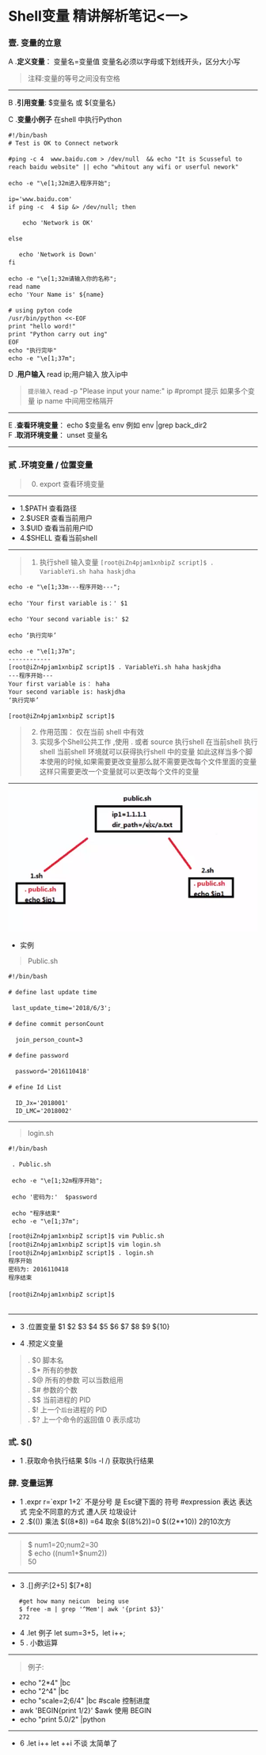 Shell变量 精讲解析笔记<一>
=====
### 壹. 变量的立意
A .**定义变量**： 变量名=变量值 变量名必须以字母或下划线开头，区分大小写 
> 注释:变量的等号之间没有空格  
----
B .**引用变量**: $变量名 或 ${变量名} 

C .**变量小例子** 在shell 中执行Python
``` shell
#!/bin/bash
# Test is OK to Connect network

#ping -c 4  www.baidu.com > /dev/null  && echo "It is Scusseful to reach baidu website" || echo "whitout any wifi or userful nework"

echo -e "\e[1;32m进入程序开始";

ip='www.baidu.com'
if ping -c  4 $ip &> /dev/null; then

    echo 'Network is OK'

else

   echo 'Network is Down'
fi

echo -e "\e[1;32m请输入你的名称";
read name
echo 'Your Name is' ${name}

# using pyton code
/usr/bin/python <<-EOF
print "hello word!"
print "Python carry out ing"
EOF
echo "执行完毕"
echo -e "\e[1;37m";
```
D .**用户输入** read ip;用户输入 放入ip中
> `提示输入` read -p "Please input your name:" ip   #prompt 提示 如果多个变量 ip name 中间用空格隔开  
----
E .**查看环境变量**： echo $变量名 env 例如 env |grep back_dir2  
F .**取消环境变量**： unset 变量名
>
---
### 贰 .环境变量 / 位置变量
> 0. export 查看环境变量
---
 * 1.$PATH  查看路径
 * 2.$USER  查看当前用户
 * 3.$UID   查看当前用户ID
 * 4.$SHELL 查看当前shell
---
> 1. 执行shell 输入变量 `[root@iZn4pjam1xnbipZ script]$ . VariableYi.sh haha haskjdha` 
``` shell
echo -e "\e[1;33m---程序开始---";

echo 'Your first variable is：' $1

echo 'Your second variable is:' $2

echo ‘执行完毕’

echo -e "\e[1;37m";
------------
[root@iZn4pjam1xnbipZ script]$ . VariableYi.sh haha haskjdha
---程序开始---
Your first variable is： haha
Your second variable is: haskjdha
‘执行完毕’

[root@iZn4pjam1xnbipZ script]$ 
```
> 2. 作用范围： 仅在当前 shell 中有效 
> 3. 实现多个Shell公共工作 ,使用 . 或者 source 执行shell 在当前shell 执行shell  当前shell 环境就可以获得执行shell 中的变量
> 如此这样当多个脚本使用的时候,如果需要更改变量那么就不需要更改每个文件里面的变量 这样只需要更改一个变量就可以更改每个文件的变量
----
![Pulic shell](/Image/publicsh.png)
* 实例
> Public.sh
``` shell
#!/bin/bash

# define last update time

 last_update_time='2018/6/3';

# define commit personCount

  join_person_count=3

# define password 

  password='2016110418'

# efine Id List

  ID_Jx='2018001'
  ID_LMC='2018002'
```
----
> login.sh
``` shell
#!/bin/bash

 . Public.sh

 echo -e "\e[1;32m程序开始";

 echo '密码为:'  $password

 echo "程序结束"
 echo -e "\e[1;37m";
``` 
``` bash
[root@iZn4pjam1xnbipZ script]$ vim Public.sh
[root@iZn4pjam1xnbipZ script]$ vim login.sh
[root@iZn4pjam1xnbipZ script]$ . login.sh
程序开始
密码为: 2016110418
程序结束

[root@iZn4pjam1xnbipZ script]$ 
          
```
---
* 3 .位置变量 $1 $2 $3 $4 $5 $6 $7 $8 $9 ${10} 
 
* 4 .预定义变量  
> . $0 脚本名   
> . $* 所有的参数   
> . $@ 所有的参数   可以当数组用  
> . $# 参数的个数    
> . $$ 当前进程的 PID   
> . $! 上一个`后台`进程的 PID   
> . $? 上一个命令的返回值 0 表示成功  
### 弎. $() 
* 1 .获取命令执行结果 $(ls -l /) 获取执行结果
### 肆. 变量运算
* 1 .expr  r=\`expr 1+2\`    不是分号 是 Esc键下面的 符号   #expression 表达 表达式 完全不同意的方式 遭人厌 垃圾设计
* 2 .$(()) 乘法 $((8\*8)) =64 取余 $((8%2))=0  $((2\*\*10)) 2的10次方  
---
> $ num1=20;num2=30  
> $ echo $(($num1+$num2))  
> 50  
---
* 3 .$[] 例子:$[2+5] $[7\*8]
``` shell
   #get how many neicun  being use 
   $ free -m | grep '^Mem'| awk '{print $3}'
   272
```
* 4 .let 例子 let sum=3+5，let i++;
* 5 . 小数运算 
---
> 例子:
*  echo "2\*4" |bc 
*  echo "2^4" |bc 
*  echo "scale=2;6/4" |bc #scale 控制进度  
*  awk 'BEGIN{print 1/2}'  $awk 使用 BEGIN 
*  echo "print 5.0/2" |python 
---
* 6 .let i++ let ++i 不谈 太简单了
